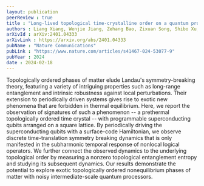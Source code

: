 ```yaml
---
layout: publication
peerReview : true
title : "Long-lived topological time-crystalline order on a quantum processor"
authors : Liang Xiang, Wenjie Jiang, Zehang Bao, Zixuan Song, Shibo Xu, Ke Wang, Jiachen Chen, Feitong Jin, Xuhao Zhu, Zitian Zhu, Fanhao Shen, Ning Wang, Chuanyu Zhang, Yaozu Wu, Yiren Zou, Jiarun Zhong, Zhengyi Cui, Aosai Zhang, Ziqi Tan, Tingting Li, Yu Gao, Jinfeng Deng, Xu Zhang, Hang Dong, Pengfei Zhang, Si Jiang, Weikang Li, Zhide Lu, Zheng-Zhi Sun, Hekang Li, Zhen Wang, Chao Song, Qiujiang Guo, Fangli Liu, Zhe-Xuan Gong, Alexey V. Gorshkov, Norman Y. Yao, Thomas Iadecola, <mark><u><strong>Francisco Machado</strong></u></mark>, H. Wang, Dong-Ling Deng
arXivId : arXiv:2401.04333
arXivLink : https://arxiv.org/abs/2401.04333
pubName : "Nature Communications"
pubLink : "https://www.nature.com/articles/s41467-024-53077-9"
pubYear : 2024
date : 2024-02-18
---
```


Topologically ordered phases of matter elude Landau's symmetry-breaking theory, featuring a variety of intriguing properties such as long-range entanglement and intrinsic robustness against local perturbations. Their extension to periodically driven systems gives rise to exotic new phenomena that are forbidden in thermal equilibrium. Here, we report the observation of signatures of such a phenomenon -- a prethermal topologically ordered time crystal -- with programmable superconducting qubits arranged on a square lattice. By periodically driving the superconducting qubits with a surface-code Hamiltonian, we observe discrete time-translation symmetry breaking dynamics that is only manifested in the subharmonic temporal response of nonlocal logical operators. We further connect the observed dynamics to the underlying topological order by measuring a nonzero topological entanglement entropy and studying its subsequent dynamics. Our results demonstrate the potential to explore exotic topologically ordered nonequilibrium phases of matter with noisy intermediate-scale quantum processors. 
